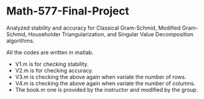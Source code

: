 # Math-577-Final-Project
Analyzed stability and accuracy for Classical Gram-Schmid, Modified Gram-Schmid, Householder Triangularization, and Singular Value Decomposition algorithms.

All the codes are written in matlab.

+ V1.m is for checking stability.
+ V2.m is for checking accuracy.
+ V3.m is checking the above again when variate the number of rows.
+ V4.m is checking the above again when variate the number of columns.
+ The book.m one is provided by the instructor and modified by the group.
